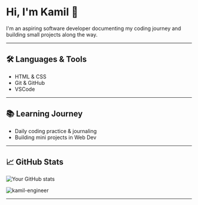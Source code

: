# Hi, I'm Kamil 👋

I'm an aspiring software developer documenting my coding journey and building small projects along the way.

---

## 🛠️ Languages & Tools
- HTML & CSS
- Git & GitHub
- VSCode

---

## 📚 Learning Journey
- Daily coding practice & journaling  
- Building mini projects in Web Dev  

---

## 📈 GitHub Stats
![Your GitHub stats](https://github-readme-stats.vercel.app/api?username=kamil-engineer&show_icons=true&count_private=true&theme=radical)

<img align="center" src="https://github-readme-streak-stats.herokuapp.com/?user=kamil-engineer&&theme=radical" alt="kamil-engineer" />

---
